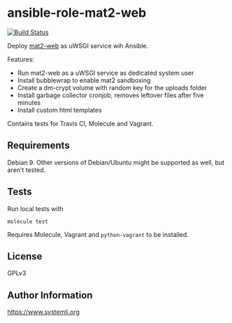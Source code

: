 ansible-role-mat2-web
=====================

[![Build Status](https://travis-ci.org/systemli/ansible-role-mat2-web.svg?branch=master)](https://travis-ci.org/systemli/ansible-role-mat2-web)

Deploy [mat2-web](https://0xacab.org/jvoisin/mat2-web) as uWSGI service wih Ansible.

Features:

* Run mat2-web as a uWSGI service as dedicated system user
* Install bubblewrap to enable mat2 sandboxing
* Create a dm-crypt volume with random key for the uploads folder
* Install garbage collector cronjob, removes leftover files after five minutes
* Install custom html templates

Contains tests for Travis CI, Molecule and Vagrant.

Requirements
------------

Debian 9. Other versions of Debian/Ubuntu might be supported as well, but aren't tested.


Tests
-----

Run local tests with
```
molecule test
```
Requires Molecule, Vagrant and `python-vagrant` to be installed.

License
-------

GPLv3

Author Information
------------------

https://www.systemli.org
